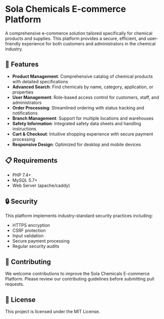 # Sola Chemicals E-commerce Platform

A comprehensive e-commerce solution tailored specifically for chemical products and supplies. This platform provides a secure, efficient, and user-friendly experience for both customers and administrators in the chemical industry.

## 🚀 Features

- **Product Management**: Comprehensive catalog of chemical products with detailed specifications
- **Advanced Search**: Find chemicals by name, category, application, or properties
- **User Management**: Role-based access control for customers, staff, and administrators
- **Order Processing**: Streamlined ordering with status tracking and notifications
- **Branch Management**: Support for multiple locations and warehouses
- **Safety Information**: Integrated safety data sheets and handling instructions
- **Cart & Checkout**: Intuitive shopping experience with secure payment processing
- **Responsive Design**: Optimized for desktop and mobile devices

## 📋 Requirements

- PHP 7.4+
- MySQL 5.7+
- Web Server (apache/caddy)


## 🔒 Security

This platform implements industry-standard security practices including:

- HTTPS encryption
- CSRF protection
- Input validation
- Secure payment processing
- Regular security audits

## 🤝 Contributing

We welcome contributions to improve the Sola Chemicals E-commerce Platform. Please review our contributing guidelines before submitting pull requests.

## 📄 License

This project is licensed under the MIT License.
